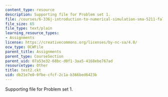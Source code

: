 ```yaml
---
content_type: resource
description: Supporting file for Problem set 1.
file: /courses/6-336j-introduction-to-numerical-simulation-sma-5211-fall-2003/db21e7e00fbecfcf2c1ab366bed6423b_test2.ckt
file_size: 65
file_type: text/plain
learning_resource_types:
- Assignments
license: https://creativecommons.org/licenses/by-nc-sa/4.0/
ocw_type: OCWFile
parent_title: Assignments
parent_type: CourseSection
parent_uid: 07a53e32-68bc-d0f1-3aa5-4168ebe767ad
resourcetype: Other
title: test2.ckt
uid: db21e7e0-0fbe-cfcf-2c1a-b366bed6423b
---
```

Supporting file for Problem set 1.